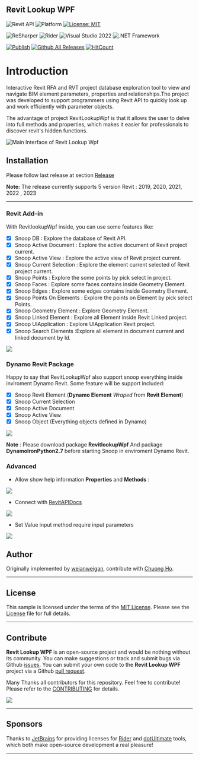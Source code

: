 
## Revit Lookup WPF

![Revit API](https://img.shields.io/badge/Revit%20API%202022-blue.svg)
![Platform](https://img.shields.io/badge/platform-Windows-lightgray.svg)
[![License: MIT](https://img.shields.io/badge/License-MIT-yellow.svg)](https://opensource.org/licenses/MIT)

![ReSharper](https://img.shields.io/badge/ReSharper-2021.3.2-yellow)
![Rider](https://img.shields.io/badge/Rider-2021.3.2-yellow)
![Visual Studio 2022](https://img.shields.io/badge/Visual_Studio_2022_Preview_2.0-17.1.0-yellow)
![.NET Framework](https://img.shields.io/badge/.NET_6-yellow)

[![Publish](../../actions/workflows/Workflow.yml/badge.svg)](../../actions)
[![Github All Releases](https://img.shields.io/github/downloads/weianweigan/RevitLookupWpf/total?color=blue&label=Download)]()
[![HitCount](https://hits.dwyl.com/weianweigan/RevitLookupWpf.svg?style=flat-square)](http://hits.dwyl.com/weianweigan/RevitLookupWpf)

# Introduction

Interactive Revit RFA and RVT project database exploration tool to view and navigate BIM element parameters, properties and relationships.The project was developed to support programmers using Revit API to quickly look up and work efficiently with parameter objects.

The advantage of project RevitLookupWpf is that it allows the user to delve into full methods and properties, which makes it easier for professionals to discover revit's hidden functions.

![Main Interface of Revit Lookup Wpf](./pic/window.png)

## Installation

Please follow last release at section [Release](https://github.com/weianweigan/RevitLookupWpf/releases/latest)

**Note:** The release currently supports 5 version Revit : 2019, 2020, 2021, 2022 , 2023

---
### Revit Add-in

With RevitlookupWpf inside, you can use some features like:

- [x] Snoop DB : Explore the database of Revit API.
- [x] Snoop Active Document : Explore the active document of Revit project current.
- [x] Snoop Active View : Explore the active view of Revit project current.
- [x] Snoop Current Selection : Explore the element current selected of Revit project current.
- [x] Snoop Points : Explore the some points by pick select in project.
- [x] Snoop Faces : Explore some faces contains inside Geometry Element.
- [x] Snoop Edges : Explore some edges contains inside Geometry Element.
- [x] Snoop Points On Elements : Explore the points on Element by pick select Points. 
- [x] Snoop Geometry Element  : Explore Geometry Element.
- [x] Snoop Linked Element : Explore all Element inside Revit Linked project.
- [x] Snoop UIApplication : Explore UIApplication Revit project.
- [x] Snoop Search Elements  :Explore all element in document current and linked document by Id. 

![](pic/SnoopElement.gif)

### Dynamo Revit Package

Happy to say that RevitLookupWpf also support snoop everything inside inviroment Dynamo Revit. Some feature will be support included:

- [x] Snoop Revit Element (**Dynamo Element** _Wraped_ from **Revit Element**)
- [x] Snoop Current Selection
- [x] Snoop Active Document 
- [x] Snoop Active View
- [x] Snoop Object (Everything objects defined in Dynamo)

![](pic/DynamoSnoop.gif)

**Note** : Please download package **RevitlookupWpf** And package **DynamoIronPython2.7** before starting Snoop in enviroment Dynamo Revit. 

### Advanced

- Allow show help information **Properties** and **Methods** :

![](pic/Help.gif)

- Connect with [RevitAPIDocs](https://www.revitapidocs.com/)

![](pic/Revitapidocs.gif)

- Set Value input method require input parameters

![](pic/SetInputMethod.gif)

## Author

Originally implemented by [weianweigan](https://github.com/weianweigan), contribute with [Chuong Ho](https://github.com/chuongmep).

---

## License

This sample is licensed under the terms of the [MIT License](http://opensource.org/licenses/MIT). Please see the [License](License.md) file for full details.

---

## Contribute

**Revit Lookup WPF** is an open-source project and would be nothing without its community. You can make suggestions or track and submit bugs via Github [issues](https://docs.github.com/en/issues/tracking-your-work-with-issues/creating-an-issue). You can submit your own code to the **Revit Lookup WPF** project via a Github [pull request](https://docs.github.com/en/pull-requests/collaborating-with-pull-requests/proposing-changes-to-your-work-with-pull-requests/about-pull-requests).

Many Thanks all contributors for this repository. Feel free to contribute!
Please refer to the [CONTRIBUTING](CONTRIBUTING.md) for details.

<a href = "https://github.com/weianweigan/RevitLookupWpf/graphs/contributors">
  <img src = "https://contrib.rocks/image?repo=weianweigan/RevitLookupWpf"/>
</a>

---

## Sponsors

Thanks to [JetBrains](https://www.jetbrains.com/) for providing licenses for [Rider](https://www.jetbrains.com/rider/) and [dotUltimate](https://www.jetbrains.com/dotnet/) tools, which both make open-source development a real pleasure!

---
